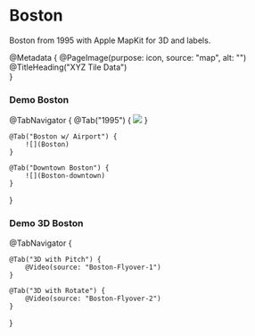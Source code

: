 # Boston

Boston from 1995 with Apple MapKit for 3D and labels.

@Metadata {
    @PageImage(purpose: icon, source: "map", alt: "")
    @TitleHeading("XYZ Tile Data")    
}


### Demo Boston

@TabNavigator {
    @Tab("1995") {
        ![](Mass)
    }
    
    @Tab("Boston w/ Airport") {
        ![](Boston)
    }
    
    @Tab("Downtown Boston") {
        ![](Boston-downtown)
    }    
}


### Demo 3D Boston

@TabNavigator {
    
    @Tab("3D with Pitch") {
        @Video(source: "Boston-Flyover-1")
    }
    
    @Tab("3D with Rotate") {
        @Video(source: "Boston-Flyover-2")
    }
}
